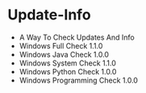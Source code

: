 # Update-Info
- A Way To Check Updates And Info
- Windows Full Check 1.1.0
- Windows Java Check 1.0.0
- Windows System Check 1.1.0
- Windows Python Check 1.0.0
- Windows Programming Check 1.0.0
